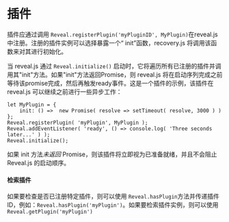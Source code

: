 # 插件

插件应通过调用 `Reveal.registerPlugin('myPluginID', MyPlugin)`在reveal.js 中注册。注册的插件实例可以选择暴露一个“ init”函数，recovery.js 将调用该函数来对其进行初始化。

当 reveal.js 通过 `Reveal.initialize()` 启动时，它将遍历所有已注册的插件并调用其"init"方法。如果"init"方法返回Promise，则 reveal.js 将在启动序列完成之前等待该promise完成，然后再触发ready事件。这是一个插件的示例，该插件在reveal.js 可以继续之前进行一些异步工作： 

```
let MyPlugin = {
	init: () =>  new Promise( resolve => setTimeout( resolve, 3000 ) )
};
Reveal.registerPlugin( 'myPlugin', MyPlugin );
Reveal.addEventListener( 'ready', () => console.log( 'Three seconds later...' ) );
Reveal.initialize();
```

如果 init 方法*未返回* Promise，则该插件将立即视为已准备就绪，并且不会阻止 Reveal.js 的启动顺序。

#### 检索插件

如果要检查是否已注册特定插件，则可以使用 `Reveal.hasPlugin`方法并传递插件ID，例如：`Reveal.hasPlugin('myPlugin')`。如果要检索插件实例，则可以使用`Reveal.getPlugin('myPlugin')`

